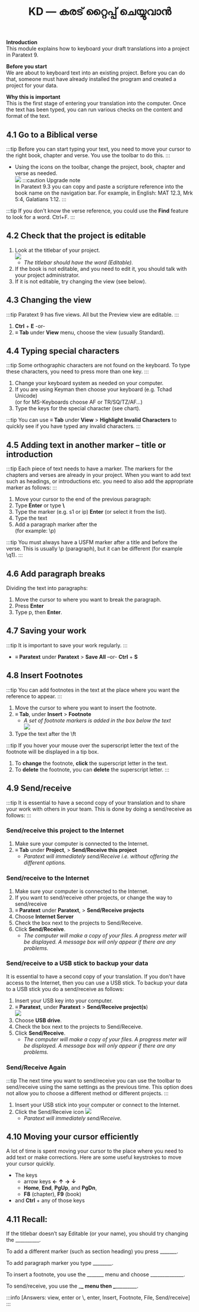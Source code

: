 ﻿---
title: 4. KD — കരട് റ്റൈപ്പ് ചെയ്യുവാൻ
---

**Introduction**  
This module explains how to keyboard your draft translations into a project in Paratext 9.

**Before you start**  
We are about to keyboard text into an existing project. Before you can do that, someone must have already installed the program and created a project for your data.

**Why this is important**  
This is the first stage of entering your translation into the computer. Once the text has been typed, you can run various checks on the content and format of the text.

## 4.1 Go to a Biblical verse
:::tip
Before you can start typing your text, you need to move your cursor to the right book, chapter and verse. You use the toolbar to do this.
:::
-  Using the icons on the toolbar, change the project, book, chapter and verse as needed.  
  ![](../media/792b22d5f81b4a7e99d8f7113540d1b0.png) :::caution Upgrade note  
  In Paratext 9.3 you can copy and paste a scripture reference into the book name on the navigation bar. For example, in English: MAT 12.3, Mrk 5:4, Galatians 1:12.
:::

:::tip
If you don't know the verse reference, you could use the **Find** feature to look for a word. Ctrl+F.
:::

## 4.2 Check that the project is editable
1.  Look at the titlebar of your project.  
   ![](../media/2aebd544c3f685df0315dd065853516f.png)
    -  *The titlebar should have the word (Editable).*
1.  If the book is not editable, and you need to edit it, you should talk with your project administrator.
1.  If it is not editable, try changing the view (see below).

## 4.3 Changing the view
:::tip
Paratext 9 has five views. All but the Preview view are editable.
:::

1.  **Ctrl** + **E** -or-
1.  **≡ Tab** under **View** menu, choose the view (usually Standard).

## 4.4 Typing special characters
:::tip
Some orthographic characters are not found on the keyboard. To type these characters, you need to press more than one key.
:::

1.  Change your keyboard system as needed on your computer.
1.  If you are using Keyman then choose your keyboard (e.g. Tchad Unicode)  
   (or for MS-Keyboards choose AF or TR/SQ/TZ/AF…)
1.  Type the keys for the special character (see chart).

:::tip
You can use **≡ Tab** under **View** \> **Highlight Invalid Characters** to quickly see if you have typed any invalid characters.
:::

## 4.5 Adding text in another marker – title or introduction
:::tip
Each piece of text needs to have a marker. The markers for the chapters and verses are already in your project. When you want to add text such as headings, or introductions etc. you need to also add the appropriate marker as follows:
:::

1.  Move your cursor to the end of the previous paragraph:
1.  Type **Enter** or type **\\**
1.  Type the marker (e.g. s1 or ip) **Enter** (or select it from the list).
1.  Type the text
1.  Add a paragraph marker after the   
   (for example: \\p)

:::tip
You must always have a USFM marker after a title and before the verse. This is usually \\p (paragraph), but it can be different (for example \\q1).
:::

## 4.6 Add paragraph breaks

Dividing the text into paragraphs:

1.  Move the cursor to where you want to break the paragraph.
2.  Press **Enter**
3.  Type p, then **Enter**.

## 4.7 Saving your work
:::tip
It is important to save your work regularly.
:::

-  **≡ Paratext** under **Paratext** \> **Save All** –or- **Ctrl** + **S**

#####

## 4.8 Insert Footnotes
:::tip
You can add footnotes in the text at the place where you want the reference to appear.
:::

1.  Move the cursor to where you want to insert the footnote.
1.  **≡ Tab**, under **Insert** \> **Footnote**
     -  *A set of footnote markers is added in the box below the text*  
       ![](../media/2b33a4d17a03ff35921422daecbb4331.png)
1.  Type the text after the \\ft

:::tip
If you hover your mouse over the superscript letter the text of the footnote will be displayed in a tip box.
1.  To **change** the footnote, **click** the superscript letter in the text.
1.  To **delete** the footnote, you can **delete** the superscript letter.
:::

## 4.9 Send/receive
:::tip
It is essential to have a second copy of your translation and to share your work with others in your team. This is done by doing a send/receive as follows:
:::

### Send/receive this project to the Internet
1.  Make sure your computer is connected to the Internet.
1.  **≡ Tab** under **Project**, \> **Send/Receive this project**
     -  *Paratext will immediately send/Receive i.e. without offering the different options.*

#####

### Send/receive to the Internet
1.  Make sure your computer is connected to the Internet.
1.  If you want to send/receive other projects, or change the way to send/receive
1.  **≡ Paratext** under **Paratext**, \> **Send/Receive projects**
1.  Choose **Internet Server**
1.  Check the box next to the projects to Send/Receive.
1.  Click **Send/Receive**.
    -  *The computer will make a copy of your files. A progress meter will be displayed. A message box will only appear if there are any problems.*

### Send/receive to a USB stick to backup your data
It is essential to have a second copy of your translation. If you don't have access to the Internet, then you can use a USB stick. To backup your data to a USB stick you do a send/receive as follows:

1.  Insert your USB key into your computer.
1.  **≡ Paratext**, under **Paratext** \> **Send/Receive project(s**)  
   ![](../media/f0ebd42df124bfaa7ae66d287fa5e960.png)
1.  Choose **USB drive**.
1.  Check the box next to the projects to Send/Receive.
1.  Click **Send/Receive**.
     -  *The computer will make a copy of your files. A progress meter will be displayed. A message box will only appear if there are any problems.*

#####

### Send/Receive Again
:::tip
The next time you want to send/receive you can use the toolbar to send/receive using the same settings as the previous time. This option does not allow you to choose a different method or different projects.
:::

1.  Insert your USB stick into your computer or connect to the Internet.
1.  Click the Send/Receive icon ![](../media/1ef2ba0646b2eb0477c00f3ef38057f4.png)
    -  *Paratext will immediately send/Receive.*

## 4.10 Moving your cursor efficiently
A lot of time is spent moving your cursor to the place where you need to add text or make corrections. Here are some useful keystrokes to move your cursor quickly.

-  The keys
    -  arrow keys **←** **↑** **→** **↓**
    -  **Home**, **End**, **PgUp**, and **PgDn**,
    -  **F8** (chapter), **F9** (book)
-  and **Ctrl** + any of those keys

## 4.11 Recall:
If the titlebar doesn’t say Editable (or your name), you should try changing the \__________.

To add a different marker (such as section heading) you press \_______.

To add paragraph marker you type \________.

To insert a footnote, you use the \______\_ menu and choose \______________.

To send/receive, you use the \_______\_ menu then \________________.

:::info
[Answers: view, enter or \\, enter, Insert, Footnote, File, Send/receive]
:::